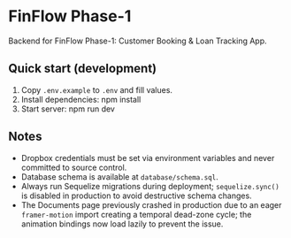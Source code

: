 # FinFlow Phase-1

Backend for FinFlow Phase-1: Customer Booking & Loan Tracking App.

## Quick start (development)

1. Copy `.env.example` to `.env` and fill values.
2. Install dependencies:
    npm install
3. Start server:
    npm run dev

## Notes
- Dropbox credentials must be set via environment variables and never committed to source control.
- Database schema is available at `database/schema.sql`.
- Always run Sequelize migrations during deployment; `sequelize.sync()` is disabled in production to avoid destructive schema changes.
- The Documents page previously crashed in production due to an eager `framer-motion` import creating a temporal dead-zone cycle; the animation bindings now load lazily to prevent the issue.
